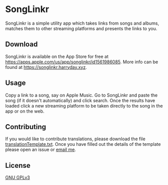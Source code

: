 # SongLinkr

SongLinkr is a simple utility app which takes links from songs and albums, matches them to other streaming platforms and presents the links to you.

## Download

SongLinkr is available on the App Store for free at https://apps.apple.com/us/app/songlinkr/id1561986085.
More info can be found at https://songlinkr.harryday.xyz.

## Usage

Copy a link to a song, say on Apple Music. Go to SongLinkr and paste the song (if it doesn't automatically) and click search. Once the results have loaded click a new streaming platform to be taken directly to the song in the app or on the web.

## Contributing
If you would like to contribute translations, please download the file [translationTemplate.txt](translationTemplate.txt). Once you have filled out the details of the template please open an issue or [email me](mailto:contact@harryday.xyz).

## License
[GNU GPLv3](https://choosealicense.com/licenses/gpl-3.0/)
